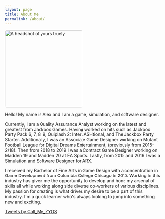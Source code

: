 ```yaml
---
layout: page
title: About Me
permalink: /about/
---
```

<link rel="icon" href="Logo.ico" type="image/x-icon"/>
<link rel="preconnect" href="https://fonts.gstatic.com">
<link href="https://fonts.googleapis.com/css2?family=Jura:wght@300&display=swap" rel="stylesheet"> 
<img src="http://Callmezyos.github.io/images/AL1.jpg" alt="A headshot of yours truely" style="width:250px; height:250px; border-radius: 5px;">

Hello! My name is Alex and I am a game, simulation, and software designer. 

Currently, I am a Quality Assurance Analyst working on the latest and greatest from Jackbox Games. Having worked on hits such as Jackbox Party Pack 6, 7, 8, 9, Quiplash 2: InterLASHtional, and The Jackbox Party Starter. Additionally, I was an Associate Game Designer working on Mutant Football League for Digital Dreams Entertainment, (previously from 2015-2/18). Then from 2018 to 2019 I was a Contract Game Designer working on Madden 19 and Madden 20 at EA Sports. Lastly, from 2015 and 2016 I was a Simulation and Software Designer for ARX.

I received my Bachelor of Fine Arts in Game Design with a concentration in Game Development from Columbia College Chicago in 2015. Working in this industry has given me the opportunity to develop and hone my arsenal of skills all while working along side diverse co-workers of various disciplines. My passion for creating is what drives my desire to be a part of this industry. I'm a quick learner who's always looking to jump into something new and exciting.

<div><a class="twitter-timeline tw-align-center" data-lang="en" data-width="500" data-height="500" data-theme="dark" href="https://twitter.com/Call_Me_ZYOS?ref_src=twsrc%5Etfw">Tweets by Call_Me_ZYOS</a><script async src="https://platform.twitter.com/widgets.js" charset="utf-8"></script></div>

